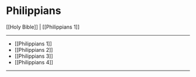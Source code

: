 # Philippians

[[Holy Bible]] | [[Philippians 1]]

---

- [[Philippians 1]]
- [[Philippians 2]]
- [[Philippians 3]]
- [[Philippians 4]]

---


